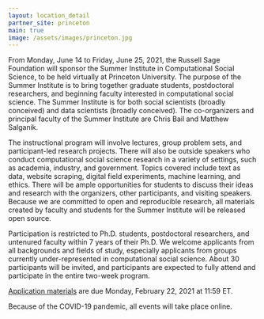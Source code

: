 ```yaml
---
layout: location_detail
partner_site: princeton
main: true
image: /assets/images/princeton.jpg
---
```


From Monday, June 14 to Friday, June 25, 2021, the Russell Sage Foundation will sponsor the Summer Institute in Computational Social Science, to be held virtually at Princeton University. The purpose of the Summer Institute is to bring together graduate students, postdoctoral researchers, and beginning faculty interested in computational social science. The Summer Institute is for both social scientists (broadly conceived) and data scientists (broadly conceived). The co-organizers and principal faculty of the Summer Institute are Chris Bail and Matthew Salganik.

The instructional program will involve lectures, group problem sets, and participant-led research projects. There will also be outside speakers who conduct computational social science research in a variety of settings, such as academia, industry, and government. Topics covered include text as data, website scraping, digital field experiments, machine learning, and ethics. There will be ample opportunities for students to discuss their ideas and research with the organizers, other participants, and visiting speakers. Because we are committed to open and reproducible research, all materials created by faculty and students for the Summer Institute will be released open source.

Participation is restricted to Ph.D. students, postdoctoral researchers, and untenured faculty within 7 years of their Ph.D. We welcome applicants from all backgrounds and fields of study, especially applicants from groups currently under-represented in computational social science. About 30 participants will be invited, and participants are expected to fully attend and participate in the entire two-week program.

[Application materials](https://compsocialscience.github.io/summer-institute/2021/princeton/apply) are due Monday, February 22, 2021 at 11:59 ET.

Because of the COVID-19 pandemic, all events will take place online.
